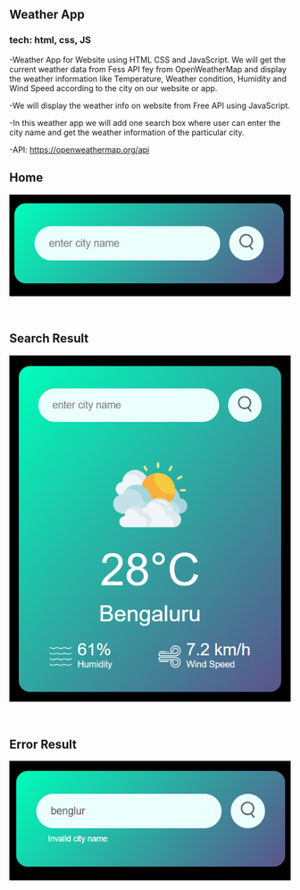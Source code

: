 ## Weather App
### tech: html, css, JS
-Weather App for Website using HTML CSS and JavaScript. We will get the current weather data from Fess API fey from OpenWeatherMap and display the weather information like Temperature,  Weather condition, Humidity and Wind Speed according to the city on our website or app.

-We will display the weather info on website from Free API using JavaScript.

-In this weather app we will add one search box where user can enter the city name and get the weather information of the particular city.

-API: https://openweathermap.org/api

## Home
![Alt text](/readme_images/Weather_app_home.PNG)

<br />

## Search Result
![Alt text](/readme_images/Weather_app.PNG)

<br />

## Error Result
![Alt text](/readme_images/Weather_app_error.PNG)
